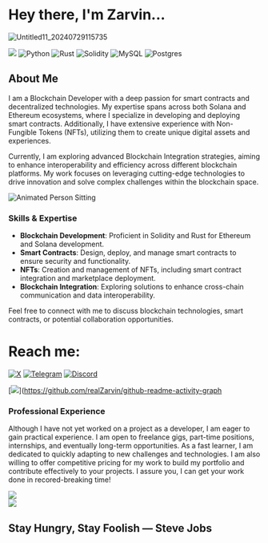 # Hey there, I'm Zarvin...
![Untitled11_20240729115735](https://github.com/user-attachments/assets/e927dfa7-b582-45c8-912b-34f955984355)


[![](https://visitcount.itsvg.in/api?id=realZarvin&icon=3&color=12)](https://visitcount.itsvg.in) ![Python](https://img.shields.io/badge/python-3670A0?style=for-the-badge&logo=python&logoColor=ffdd54) ![Rust](https://img.shields.io/badge/rust-%23000000.svg?style=for-the-badge&logo=rust&logoColor=white) ![Solidity](https://img.shields.io/badge/Solidity-%23363636.svg?style=for-the-badge&logo=solidity&logoColor=white) ![MySQL](https://img.shields.io/badge/mysql-4479A1.svg?style=for-thebadge&logo=mysql&logoColor=white) ![Postgres](https://img.shields.io/badge/postgres-%23316192.svg?style=for-the-badge&logo=postgresql&logoColor=white)


## About Me

I am a Blockchain Developer with a deep passion for smart contracts and decentralized technologies. My expertise spans across both Solana and Ethereum ecosystems, where I specialize in developing and deploying smart contracts. Additionally, I have extensive experience with Non-Fungible Tokens (NFTs), utilizing them to create unique digital assets and experiences.

Currently, I am exploring advanced Blockchain Integration strategies, aiming to enhance interoperability and efficiency across different blockchain platforms. My work focuses on leveraging cutting-edge technologies to drive innovation and solve complex challenges within the blockchain space.


![Animated Person Sitting](https://media4.giphy.com/media/qgQUggAC3Pfv687qPC/giphy.gif?cid=6c09b952dqd2decpho1x8hf45voetqqpor1eiviyw5ow9i03&ep=v1_internal_gif_by_id&rid=giphy.gif&ct=g)


### Skills & Expertise
- **Blockchain Development**: Proficient in Solidity and Rust for Ethereum and Solana development.
- **Smart Contracts**: Design, deploy, and manage smart contracts to ensure security and functionality.
- **NFTs**: Creation and management of NFTs, including smart contract integration and marketplace deployment.
- **Blockchain Integration**: Exploring solutions to enhance cross-chain communication and data interoperability.

Feel free to connect with me to discuss blockchain technologies, smart contracts, or potential collaboration opportunities.

# Reach me:
[![X](https://img.shields.io/badge/X-black.svg?logo=X&logoColor=white)](https://x.com/@0xzarvin) [![Telegram](https://img.shields.io/badge/Telegram-Join%20Chat-blue)](https://t.me/realzarvin) [![Discord](https://img.shields.io/badge/Discord-Join%20Server-blue?logo=discord)](https://discord.com/invite/7ZSPcb8b)



[![](https://github-readme-activity-graph.vercel.app/graph?username=realZarvin&theme=react-dark)](https://github.com/realZarvin/github-readme-activity-graph


### Professional Experience

Although I have not yet worked on a project as a developer, I am eager to gain practical experience. I am open to freelance gigs, part-time positions, internships, and eventually long-term opportunities. As a fast learner, I am dedicated to quickly adapting to new challenges and technologies. I am also willing to offer competitive pricing for my work to build my portfolio and contribute effectively to your projects. I assure you, I can get your work done in recored-breaking time!



![](https://github-readme-streak-stats.herokuapp.com/?user=realZarvin&theme=dark&hide_border=false)<br/>
![](https://github-readme-stats.vercel.app/api/top-langs/?username=realZarvin&theme=dark&hide_border=false&include_all_commits=false&count_private=false&layout=compact)


Stay Hungry, Stay Foolish — Steve Jobs
---

